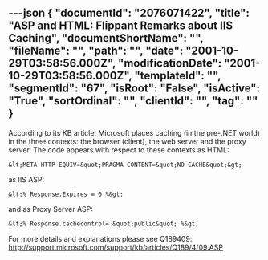 ---json
{
  "documentId": "2076071422",
  "title": "ASP and HTML: Flippant Remarks about IIS Caching",
  "documentShortName": "",
  "fileName": "",
  "path": "",
  "date": "2001-10-29T03:58:56.000Z",
  "modificationDate": "2001-10-29T03:58:56.000Z",
  "templateId": "",
  "segmentId": "67",
  "isRoot": "False",
  "isActive": "True",
  "sortOrdinal": "",
  "clientId": "",
  "tag": ""
}
---

According to its KB article, Microsoft places caching (in the pre-.NET world) in the three contexts: the browser (client), the web server and the proxy server. The code appears with respect to these contexts as HTML:

    &lt;META HTTP-EQUIV=&quot;PRAGMA CONTENT=&quot;NO-CACHE&quot;&gt;

as IIS ASP:

    &lt;% Response.Expires = 0 %&gt;

and as Proxy Server ASP:

    &lt;% Response.cachecontrol= &quot;public&quot; %&gt;

For more details and explanations please see Q189409:
    http://support.microsoft.com/support/kb/articles/Q189/4/09.ASP
